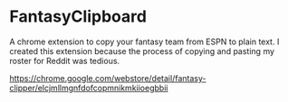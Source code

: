 FantasyClipboard
================

A chrome extension to copy your fantasy team from ESPN to plain text. 
I created this extension because the process of copying and pasting my
roster for Reddit was tedious.

https://chrome.google.com/webstore/detail/fantasy-clipper/elcjmllmgnfdofcopmnikmkiioegbbii
